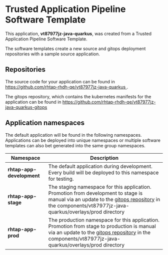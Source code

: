 # Trusted Application Pipeline Software Template

This application, **vt87977jz-java-quarkus**, was created from a Trusted Application Pipeline Software Template.

The software templates create a new source and gitops deployment repositories with a sample source application. 

## Repositories

The source code for your application can be found in [https://github.com/rhtap-rhdh-qe/vt87977jz-java-quarkus ](https://github.com/rhtap-rhdh-qe/vt87977jz-java-quarkus ).
 
The gitops repository, which contains the kubernetes manifests for the application can be found in 
[https://github.com/rhtap-rhdh-qe/vt87977jz-java-quarkus-gitops ](https://github.com/rhtap-rhdh-qe/vt87977jz-java-quarkus-gitops ) 

## Application namespaces 

The default application will be found in the following namespaces. Applications can be deployed into unique namespaces or multiple software templates can also bet generated into the same group namespaces.  

|  Namespace   |  Description   |  
| -------- | -------- |   
| **rhtap-app-development** | The default application during development. Every build will be deployed to this namespace for testing. | 
| **rhtap-app-stage** | The staging namespace for this application. Promotion from development to stage is manual via an update to the [gitops repository](https://github.com/rhtap-rhdh-qe/vt87977jz-java-quarkus-gitops ) in the components/vt87977jz-java-quarkus/overlays/prod directory |  
| **rhtap-app-prod** | The production namespace for this application. Promotion from stage to production is manual via an update to the [gitops repository](https://github.com/rhtap-rhdh-qe/vt87977jz-java-quarkus-gitops ) in the components/vt87977jz-java-quarkus/overlays/prod directory | 